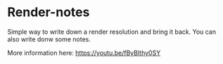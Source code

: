 # Render-notes
Simple way to write down a render resolution and bring it back. You can also write donw some notes.

More information here: https://youtu.be/fByBlthy0SY

